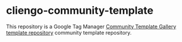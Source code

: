 # cliengo-community-template

This repository is a Google Tag Manager [Community Template Gallery template repository](https://support.google.com/tagmanager/answer/9454109) community template repository.
